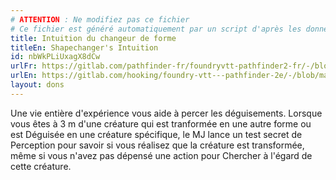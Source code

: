 ```yaml
---
# ATTENTION : Ne modifiez pas ce fichier
# Ce fichier est généré automatiquement par un script d'après les données du module Foundry VTT officiel et de sa traduction
title: Intuition du changeur de forme
titleEn: Shapechanger's Intuition
id: nbWkPLiUxagX8dCw
urlFr: https://gitlab.com/pathfinder-fr/foundryvtt-pathfinder2-fr/-/blob/master/data/feats/nbWkPLiUxagX8dCw.htm
urlEn: https://gitlab.com/hooking/foundry-vtt---pathfinder-2e/-/blob/master/packs/data/feats.db/shapechanger-s-intuition.json
layout: dons
---
```

Une vie entière d'expérience vous aide à percer les déguisements. Lorsque vous êtes à 3 m d'une créature qui est tranformée en une autre forme ou est Déguisée en une créature spécifique, le MJ lance un test secret de Perception pour savoir si vous réalisez que la créature est transformée, même si vous n'avez pas dépensé une action pour Chercher à l'égard de cette créature.
